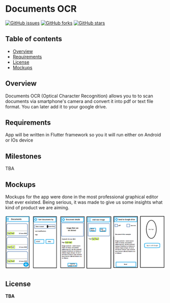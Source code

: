 # Documents OCR  

[![GitHub issues](https://img.shields.io/github/issues/DocentSzachista/PIM-project)](https://github.com/DocentSzachista/DocentSzachista/PIM-project/issues)
[![GitHub forks](https://img.shields.io/github/forks/DocentSzachista/PIM-project)](https://github.com/DocentSzachista/DocentSzachista/PIM-project/network)
[![GitHub stars](https://img.shields.io/github/stars/DocentSzachista/PIM-project)](https://github.com/DocentSzachista/DocentSzachista/PIM-project/stargazers)
## Table of contents

- [Overview](#overview)
- [Requirements](#requirements)
- [License](#license)
- [Mockups](#mockups)
## Overview
 
Documents OCR (Optical Character Recognition) allows you to to scan documents via smartphone's camera and  convert it into pdf or text file format. You can later add it to your google drive.  

## Requirements

App will be written in Flutter framework so you it will run either on Android or IOs device 

## Milestones 

TBA 

## Mockups 

Mockups for the app were done in the most professional graphical editor that ever existed. Being serious, it was made to give us some insights what kind of product we are aiming.  

![Mockups for our beatiful app](./mockups/mockup.png "Mockup")

## License

**TBA**

